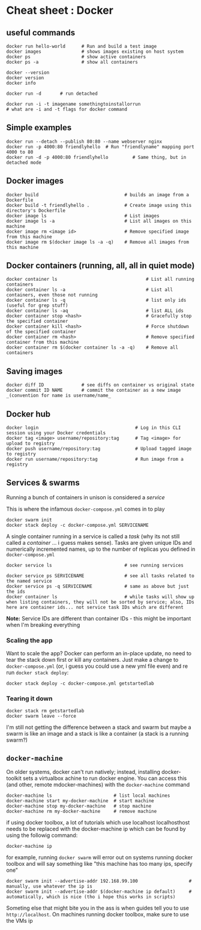 # Cheat sheet : Docker

## useful commands

    docker run hello-world      # Run and build a test image
    docker images               # shows images existing on host system
    docker ps                   # show active containers
    docker ps -a                # show all containers

    docker --version
    docker version
    docker info

    docker run -d       # run detached

    docker run -i -t imagename somethingtoinstallorrun
    # what are -i and -t flags for docker command

## Simple examples

    docker run --detach --publish 80:80 --name webserver nginx
    docker run -p 4000:80 friendlyhello  # Run "friendlyname" mapping port 4000 to 80
    docker run -d -p 4000:80 friendlyhello         # Same thing, but in detached mode

## Docker images

    docker build                                # builds an image from a Dockerfile
    docker build -t friendlyhello .             # Create image using this directory's Dockerfile
    docker image ls                             # List images
    docker image ls -a                          # List all images on this machine
    docker image rm <image id>                  # Remove specified image from this machine
    docker image rm $(docker image ls -a -q)    # Remove all images from this machine

## Docker containers (running, all, all in quiet mode)

    docker container ls                                 # List all running containers
    docker container ls -a                              # List all containers, even those not running
    docker container ls -q                              # list only ids (useful for grep stuff)
    docker container ls -aq                             # list ALL ids
    docker container stop <hash>                        # Gracefully stop the specified container
    docker container kill <hash>                        # Force shutdown of the specified container
    docker container rm <hash>                          # Remove specified container from this machine
    docker container rm $(docker container ls -a -q)    # Remove all containers

## Saving images

    docker diff ID              # see diffs on container vs original state
    docker commit ID NAME       # commit the container as a new image _(convention for name is username/name_

## Docker hub

    docker login                                    # Log in this CLI session using your Docker credentials
    docker tag <image> username/repository:tag      # Tag <image> for upload to registry
    docker push username/repository:tag             # Upload tagged image to registry
    docker run username/repository:tag              # Run image from a registry

## Services & swarms

Running a bunch of containers in unison is considered a _service_

This is where the infamous `docker-compose.yml` comes in to play

    docker swarm init
    docker stack deploy -c docker-compose.yml SERVICENAME

A single container running in a service is called a _task_ (why its not still called a _container_ ... i guess makes sense). Tasks are given unique IDs and numerically incremented names, up to the number of replicas you defined in `docker-compose.yml`

    docker service ls                           # see running services

    docker service ps SERVICENAME               # see all tasks related to the named service
    docker service ps -q SERVICENAME            # same as above but just the ids
    docker container ls                         # while tasks will show up when listing containers, they will not be sorted by service; also, IDs here are container ids... not service task IDs which are different

**Note:** Service IDs are different than container IDs - this might be important when I'm breaking everything

### Scaling the app

Want to scale the app? Docker can perform an in-place update, no need to tear the stack down first or kill any containers. Just make a change to `docker-compose.yml` (or, i guess you could use a new yml file even) and re run `docker stack deploy`:

    docker stack deploy -c docker-compose.yml getstartedlab

### Tearing it down

    docker stack rm getstartedlab
    docker swarm leave --force

I'm still not getting the difference between a stack and swarm but maybe a swarm is like an image and a stack is like a container (a stack is a running swarm?)

## `docker-machine`

On older systems, docker can't run natively; instead, installing docker-toolkit sets a virtualbox achine to run docker engine. You can access this (and other, remote mdocker-machines) with the `docker-machine` command

    docker-machine ls                       # list local machines
    docker-machine start my-docker-machine  # start machine
    docker-machine stop my-docker-machine   # stop machine
    docker-machine rm my-docker-machine     # remove machine

if using docker toolbox, a lot of tutorials which use localhost localhosthost needs to be replaced with the docker-machine ip which can be found by using the followig command:

    docker-machine ip

for example, running `docker swarm` will error out on systems running docker toolbox and will say something like "this machine has too many ips, specify one"

    docker swarm init --advertise-addr 192.168.99.100                   # manually, use whatever the ip is
    docker swarm init --advertise-addr $(docker-machine ip default)     # automatically, which is nice (tho i hope this works in scripts)

Someting else that might bite you in the ass is when guides tell you to use `http://localhost`. On machines running docker toolbox, make sure to use the VMs ip
